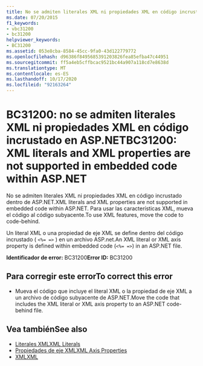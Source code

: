 ```yaml
---
title: No se admiten literales XML ni propiedades XML en código incrustado en ASP.NET
ms.date: 07/20/2015
f1_keywords:
- vbc31200
- bc31200
helpviewer_keywords:
- BC31200
ms.assetid: 053e8cba-8584-45cc-9fa0-43d122779772
ms.openlocfilehash: d96386f8495685391203826fea85efba47c44951
ms.sourcegitcommit: ff5a4eb5cffbcac9521bc44a907a118cd7e8638d
ms.translationtype: MT
ms.contentlocale: es-ES
ms.lasthandoff: 10/17/2020
ms.locfileid: "92163264"
---
```

# <a name="bc31200-xml-literals-and-xml-properties-are-not-supported-in-embedded-code-within-aspnet"></a><span data-ttu-id="3460e-102">BC31200: no se admiten literales XML ni propiedades XML en código incrustado en ASP.NET</span><span class="sxs-lookup"><span data-stu-id="3460e-102">BC31200: XML literals and XML properties are not supported in embedded code within ASP.NET</span></span>

<span data-ttu-id="3460e-103">No se admiten literales XML ni propiedades XML en código incrustado dentro de ASP.NET.</span><span class="sxs-lookup"><span data-stu-id="3460e-103">XML literals and XML properties are not supported in embedded code within ASP.NET.</span></span> <span data-ttu-id="3460e-104">Para usar las características XML, mueva el código al código subyacente.</span><span class="sxs-lookup"><span data-stu-id="3460e-104">To use XML features, move the code to code-behind.</span></span>

 <span data-ttu-id="3460e-105">Un literal XML o una propiedad de eje XML se define dentro del código incrustado ( `<%= =>` ) en un archivo ASP.net.</span><span class="sxs-lookup"><span data-stu-id="3460e-105">An XML literal or XML axis property is defined within embedded code (`<%= =>`) in an ASP.NET file.</span></span>

 <span data-ttu-id="3460e-106">**Identificador de error:** BC31200</span><span class="sxs-lookup"><span data-stu-id="3460e-106">**Error ID:** BC31200</span></span>

## <a name="to-correct-this-error"></a><span data-ttu-id="3460e-107">Para corregir este error</span><span class="sxs-lookup"><span data-stu-id="3460e-107">To correct this error</span></span>

- <span data-ttu-id="3460e-108">Mueva el código que incluye el literal XML o la propiedad de eje XML a un archivo de código subyacente de ASP.NET.</span><span class="sxs-lookup"><span data-stu-id="3460e-108">Move the code that includes the XML literal or XML axis property to an ASP.NET code-behind file.</span></span>

## <a name="see-also"></a><span data-ttu-id="3460e-109">Vea también</span><span class="sxs-lookup"><span data-stu-id="3460e-109">See also</span></span>

- [<span data-ttu-id="3460e-110">Literales XML</span><span class="sxs-lookup"><span data-stu-id="3460e-110">XML Literals</span></span>](../xml-literals/index.md)
- [<span data-ttu-id="3460e-111">Propiedades de eje XML</span><span class="sxs-lookup"><span data-stu-id="3460e-111">XML Axis Properties</span></span>](../xml-axis/index.md)
- [<span data-ttu-id="3460e-112">XML</span><span class="sxs-lookup"><span data-stu-id="3460e-112">XML</span></span>](../../programming-guide/language-features/xml/index.md)
